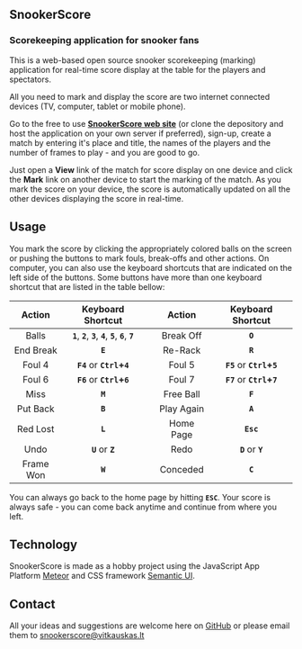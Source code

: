## SnookerScore

### Scorekeeping application for snooker fans

This is a web-based open source snooker scorekeeping (marking) application for real-time score display at the table for the players and spectators.

All you need to mark and display the score are two internet connected devices (TV, computer, tablet or mobile phone).

Go to the free to use **[SnookerScore web site](http://snookerscore.club)** (or clone the depository and host the application on your own server if preferred), sign-up, create a match by entering it's place and title, the names of the players and the number of frames to play - and you are good to go.

Just open a **View** link of the match for score display on one device and click the **Mark** link on another device to start the marking of the match. As you mark the score on your device, the score is automatically updated on all the other devices displaying the score in real-time.

## Usage

You mark the score by clicking the appropriately colored balls on the screen or pushing the buttons to mark fouls, break-offs and other actions. On computer, you can also use the keyboard shortcuts that are indicated on the left side of the buttons. Some buttons have more than one keyboard shortcut that are listed in the table bellow:

Action | Keyboard Shortcut | | Action | Keyboard Shortcut
:----: | :---------------: |---| :----: | :---------------:
Balls | **`1`**, **`2`**, **`3`**, **`4`**, **`5`**, **`6`**, **`7`** || Break Off | **`O`**
End Break | **`E`** | | Re-Rack | **`R`**
Foul 4 | **`F4`** or **`Ctrl`+`4`** | | Foul 5 | **`F5`** or **`Ctrl`+`5`**
Foul 6 | **`F6`** or **`Ctrl`+`6`** | | Foul 7 | **`F7`** or **`Ctrl`+`7`**
Miss | **`M`** | | Free Ball | **`F`**
Put Back | **`B`** | | Play Again | **`A`**
Red Lost | **`L`** | | Home Page | **`Esc`**
Undo | **`U`** or **`Z`** | | Redo | **`D`** or **`Y`**
Frame Won | **`W`** | | Conceded | **`C`**

You can always go back to the home page by hitting **`ESC`**. Your score is always safe - you can come back anytime and continue from where you left.

## Technology

SnookerScore is made as a hobby project using the JavaScript App Platform [Meteor](https://www.meteor.com) and CSS framework [Semantic UI](http://semantic-ui.com).

## Contact

All your ideas and suggestions are welcome here on [GitHub](https://github.com/avitkauskas/snookerscore) or please email them to snookerscore@vitkauskas.lt
